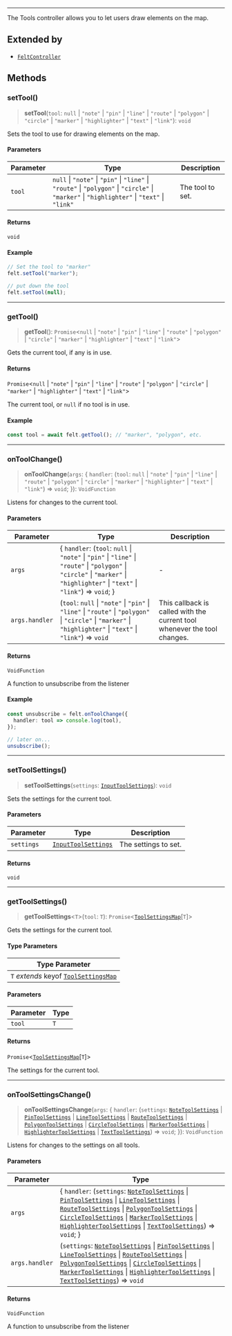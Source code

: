 ***

The Tools controller allows you to let users draw elements on the map.

## Extended by

* [`FeltController`](../Main/FeltController.md)

## Methods

### setTool()

> **setTool**(`tool`: `null` | `"note"` | `"pin"` | `"line"` | `"route"` | `"polygon"` | `"circle"` | `"marker"` | `"highlighter"` | `"text"` | `"link"`): `void`

Sets the tool to use for drawing elements on the map.

#### Parameters

| Parameter | Type                                                                                                                                         | Description      |
| --------- | -------------------------------------------------------------------------------------------------------------------------------------------- | ---------------- |
| `tool`    | `null` \| `"note"` \| `"pin"` \| `"line"` \| `"route"` \| `"polygon"` \| `"circle"` \| `"marker"` \| `"highlighter"` \| `"text"` \| `"link"` | The tool to set. |

#### Returns

`void`

#### Example

```ts
// Set the tool to "marker"
felt.setTool("marker");

// put down the tool
felt.setTool(null);
```

***

### getTool()

> **getTool**(): `Promise`\<`null` | `"note"` | `"pin"` | `"line"` | `"route"` | `"polygon"` | `"circle"` | `"marker"` | `"highlighter"` | `"text"` | `"link"`>

Gets the current tool, if any is in use.

#### Returns

`Promise`\<`null` | `"note"` | `"pin"` | `"line"` | `"route"` | `"polygon"` | `"circle"` | `"marker"` | `"highlighter"` | `"text"` | `"link"`>

The current tool, or `null` if no tool is in use.

#### Example

```ts
const tool = await felt.getTool(); // "marker", "polygon", etc.
```

***

### onToolChange()

> **onToolChange**(`args`: \{ `handler`: (`tool`: `null` | `"note"` | `"pin"` | `"line"` | `"route"` | `"polygon"` | `"circle"` | `"marker"` | `"highlighter"` | `"text"` | `"link"`) => `void`; }): `VoidFunction`

Listens for changes to the current tool.

#### Parameters

| Parameter      | Type                                                                                                                                                                              | Description                                                              |
| -------------- | --------------------------------------------------------------------------------------------------------------------------------------------------------------------------------- | ------------------------------------------------------------------------ |
| `args`         | \{ `handler`: (`tool`: `null` \| `"note"` \| `"pin"` \| `"line"` \| `"route"` \| `"polygon"` \| `"circle"` \| `"marker"` \| `"highlighter"` \| `"text"` \| `"link"`) => `void`; } | -                                                                        |
| `args.handler` | (`tool`: `null` \| `"note"` \| `"pin"` \| `"line"` \| `"route"` \| `"polygon"` \| `"circle"` \| `"marker"` \| `"highlighter"` \| `"text"` \| `"link"`) => `void`                  | This callback is called with the current tool whenever the tool changes. |

#### Returns

`VoidFunction`

A function to unsubscribe from the listener

#### Example

```ts
const unsubscribe = felt.onToolChange({
  handler: tool => console.log(tool),
});

// later on...
unsubscribe();
```

***

### setToolSettings()

> **setToolSettings**(`settings`: [`InputToolSettings`](InputToolSettings.md)): `void`

Sets the settings for the current tool.

#### Parameters

| Parameter  | Type                                        | Description          |
| ---------- | ------------------------------------------- | -------------------- |
| `settings` | [`InputToolSettings`](InputToolSettings.md) | The settings to set. |

#### Returns

`void`

***

### getToolSettings()

> **getToolSettings**\<`T`>(`tool`: `T`): `Promise`\<[`ToolSettingsMap`](ToolSettingsMap.md)\[`T`]>

Gets the settings for the current tool.

#### Type Parameters

| Type Parameter                                              |
| ----------------------------------------------------------- |
| `T` *extends* keyof [`ToolSettingsMap`](ToolSettingsMap.md) |

#### Parameters

| Parameter | Type |
| --------- | ---- |
| `tool`    | `T`  |

#### Returns

`Promise`\<[`ToolSettingsMap`](ToolSettingsMap.md)\[`T`]>

The settings for the current tool.

***

### onToolSettingsChange()

> **onToolSettingsChange**(`args`: \{ `handler`: (`settings`: [`NoteToolSettings`](NoteToolSettings.md) | [`PinToolSettings`](PinToolSettings.md) | [`LineToolSettings`](LineToolSettings.md) | [`RouteToolSettings`](RouteToolSettings.md) | [`PolygonToolSettings`](PolygonToolSettings.md) | [`CircleToolSettings`](CircleToolSettings.md) | [`MarkerToolSettings`](MarkerToolSettings.md) | [`HighlighterToolSettings`](HighlighterToolSettings.md) | [`TextToolSettings`](TextToolSettings.md)) => `void`; }): `VoidFunction`

Listens for changes to the settings on all tools.

#### Parameters

| Parameter      | Type                                                                                                                                                                                                                                                                                                                                                                                                                                                                                   |
| -------------- | -------------------------------------------------------------------------------------------------------------------------------------------------------------------------------------------------------------------------------------------------------------------------------------------------------------------------------------------------------------------------------------------------------------------------------------------------------------------------------------- |
| `args`         | \{ `handler`: (`settings`: [`NoteToolSettings`](NoteToolSettings.md) \| [`PinToolSettings`](PinToolSettings.md) \| [`LineToolSettings`](LineToolSettings.md) \| [`RouteToolSettings`](RouteToolSettings.md) \| [`PolygonToolSettings`](PolygonToolSettings.md) \| [`CircleToolSettings`](CircleToolSettings.md) \| [`MarkerToolSettings`](MarkerToolSettings.md) \| [`HighlighterToolSettings`](HighlighterToolSettings.md) \| [`TextToolSettings`](TextToolSettings.md)) => `void`; } |
| `args.handler` | (`settings`: [`NoteToolSettings`](NoteToolSettings.md) \| [`PinToolSettings`](PinToolSettings.md) \| [`LineToolSettings`](LineToolSettings.md) \| [`RouteToolSettings`](RouteToolSettings.md) \| [`PolygonToolSettings`](PolygonToolSettings.md) \| [`CircleToolSettings`](CircleToolSettings.md) \| [`MarkerToolSettings`](MarkerToolSettings.md) \| [`HighlighterToolSettings`](HighlighterToolSettings.md) \| [`TextToolSettings`](TextToolSettings.md)) => `void`                  |

#### Returns

`VoidFunction`

A function to unsubscribe from the listener
